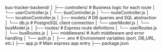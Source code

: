 bus-tracker-backend/
│
├── controllers/        # Business logic for each route
│   └── userController.js
│   └── busController.js
│   └── routeController.js
│   └── locationController.js
│
├── models/             # DB queries and SQL abstraction
│   └── db.js           # PostgreSQL client connection
│   └── userModel.js
│   └── busModel.js
│
├── routes/             # Express route definitions
│   └── userRoutes.js
│   └── busRoutes.js
│
├── middleware/         # Auth middleware and error handling
│   └── auth.js
│
├── .env                # Environment variables (port, DB_URL, etc.)
├── app.js              # Main express app entry
├── package.json
